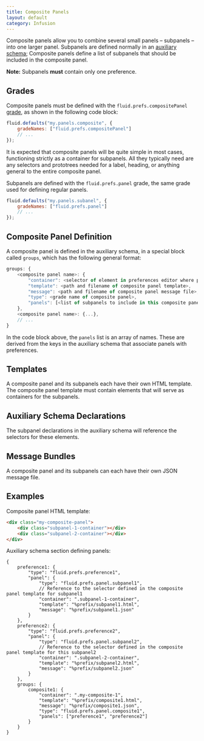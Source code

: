 ```yaml
---
title: Composite Panels
layout: default
category: Infusion
---
```


Composite panels allow you to combine several small panels – subpanels – into one larger panel. Subpanels are defined normally in an [auxiliary schema](AuxiliarySchemaForPreferencesFramework.md); Composite panels define a list of subpanels that should be included in the composite panel.

<div class="infusion-docs-note"><strong>Note:</strong> Subpanels <strong>must</strong> contain only one preference.</div>

## Grades ##

Composite panels must be defined with the `fluid.prefs.compositePanel` [grade](ComponentGrades.md), as shown in the following code block:

```javascript
fluid.defaults("my.panels.composite", {
    gradeNames: ["fluid.prefs.compositePanel"]
    // ...
});
```

It is expected that composite panels will be quite simple in most cases, functioning strictly as a container for subpanels. All they typically need are any selectors and prototrees needed for a label, heading, or anything general to the entire composite panel.

Subpanels are defined with the `fluid.prefs.panel` grade, the same grade used for defining regular panels.

```javascript
fluid.defaults("my.panels.subanel", {
    gradeNames: ["fluid.prefs.panel"]
    // ...
});
```

## Composite Panel Definition ##

A composite panel is defined in the auxiliary schema, in a special block called `groups`, which has the following general format:

```javascript
groups: {
    <composite panel name>: {
        "container": <selector of element in preferences editor where panel should be rendered>,
        "template": <path and filename of composite panel template>,
        "message": <path and filename of composite panel message file>,
        "type": <grade name of composite panel>,
        "panels": [<list of subpanels to include in this composite panel>]
    },
    <composite panel name>: {...},
    // ...
}
```

In the code block above, the `panels` list is an array of names. These are derived from the keys in the auxiliary schema that associate panels with preferences.

## Templates ##

A composite panel and its subpanels each have their own HTML template. The composite panel template must contain elements that will serve as containers for the subpanels.

## Auxiliary Schema Declarations ##

The subpanel declarations in the auxiliary schema will reference the selectors for these elements.

## Message Bundles ##

A composite panel and its subpanels can each have their own JSON message file.

## Examples ##

Composite panel HTML template:

```html
<div class="my-composite-panel">
    <div class="subpanel-1-container"></div>
    <div class="subpanel-2-container"></div>
</div>
```

Auxiliary schema section defining panels:

```json5
{
    preference1: {
        "type": "fluid.prefs.preference1",
        "panel": {
            "type": "fluid.prefs.panel.subpanel1",
            // Reference to the selector defined in the composite panel template for subpanel1
            "container": ".subpanel-1-container",
            "template": "%prefix/subpanel1.html",
            "message": "%prefix/subpanel1.json"
        }
    },
    preference2: {
        "type": "fluid.prefs.preference2",
        "panel": {
            "type": "fluid.prefs.panel.subpanel2",
            // Reference to the selector defined in the composite panel template for this subpanel2
            "container": ".subpanel-2-container",
            "template": "%prefix/subpanel2.html",
            "message": "%prefix/subpanel2.json"
        }
    },
    groups: {
        composite1: {
            "container": ".my-composite-1",
            "template": "%prefix/composite1.html",
            "message": "%prefix/composite1.json",
            "type": "fluid.prefs.panel.composite1",
            "panels": ["preference1", "preference2"]
        }
    }
}
```
